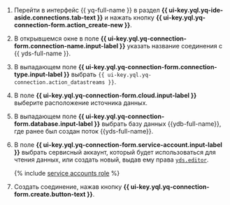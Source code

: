 1. Перейти в интерфейс {{ yq-full-name }} в раздел **{{ ui-key.yql.yq-ide-aside.connections.tab-text }}** и нажать кнопку **{{ ui-key.yql.yq-connection-form.action_create-new }}**.
1. В открывшемся окне в поле **{{ ui-key.yql.yq-connection-form.connection-name.input-label }}** указать название соединения с {{ yds-full-name }}.
1. В выпадающем поле **{{ ui-key.yql.yq-connection-form.connection-type.input-label }}** выбрать `{{ ui-key.yql.yq-connection.action_datastreams }}`.
1. В поле **{{ ui-key.yql.yq-connection-form.cloud.input-label }}** выберите расположение источника данных.
1. В выпадающем поле **{{ ui-key.yql.yq-connection-form.database.input-label }}** выбрать базу данных {{ydb-full-name}}, где ранее был создан поток {{yds-full-name}}.
1. В поле **{{ ui-key.yql.yq-connection-form.service-account.input-label }}** выбрать сервисный аккаунт, который будет использоваться для чтения данных, или создать новый, выдав ему права [`yds.editor`](../../data-streams/security/#yds-editor).

   {% include [service accounts role](../../_includes/query/service-accounts-role.md) %}

1. Создать соединение, нажав кнопку **{{ ui-key.yql.yq-connection-form.create.button-text }}**.
